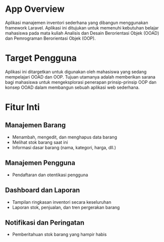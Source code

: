 # App Overview
Aplikasi manajemen inventori sederhana yang dibangun menggunakan framework Laravel. Aplikasi ini ditujukan untuk memenuhi kebutuhan belajar mahasiswa pada mata kuliah Analisis dan Desain Berorientasi Objek (OOAD) dan Pemrograman Berorientasi Objek (OOP).
# Target Pengguna
Aplikasi ini ditargetkan untuk digunakan oleh mahasiswa yang sedang mempelajari OOAD dan OOP. Tujuan utamanya adalah memberikan sarana bagi mahasiswa untuk mengeksplorasi penerapan prinsip-prinsip OOP dan konsep OOAD dalam membangun sebuah aplikasi web sederhana.

# Fitur Inti

## Manajemen Barang

- Menambah, mengedit, dan menghapus data barang
- Melihat stok barang saat ini
- Informasi dasar barang (nama, kategori, harga, dll.)

## Manajemen Pengguna

- Pendaftaran dan otentikasi pengguna

## Dashboard dan Laporan

- Tampilan ringkasan inventori secara keseluruhan
- Laporan stok, penjualan, dan tren pergerakan barang

## Notifikasi dan Peringatan

- Pemberitahuan stok barang yang hampir habis
